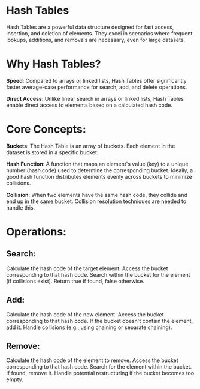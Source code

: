# Hash Tables

Hash Tables are a powerful data structure designed for fast access, insertion, and deletion of elements. They excel in scenarios where frequent lookups, additions, and removals are necessary, even for large datasets.

# Why Hash Tables?

**Speed**: Compared to arrays or linked lists, Hash Tables offer significantly faster average-case performance for search, add, and delete operations.

**Direct Access**: Unlike linear search in arrays or linked lists, Hash Tables enable direct access to elements based on a calculated hash code.

# Core Concepts:

**Buckets**: The Hash Table is an array of buckets. Each element in the dataset is stored in a specific bucket.

**Hash Function**: A function that maps an element's value (key) to a unique number (hash code) used to determine the corresponding bucket. Ideally, a good hash function distributes elements evenly across buckets to minimize collisions.

**Collision**: When two elements have the same hash code, they collide and end up in the same bucket. Collision resolution techniques are needed to handle this.

# Operations:

## Search:

Calculate the hash code of the target element.
Access the bucket corresponding to that hash code.
Search within the bucket for the element (if collisions exist).
Return true if found, false otherwise.

## Add:

Calculate the hash code of the new element.
Access the bucket corresponding to that hash code.
If the bucket doesn't contain the element, add it.
Handle collisions (e.g., using chaining or separate chaining).

## Remove:

Calculate the hash code of the element to remove.
Access the bucket corresponding to that hash code.
Search for the element within the bucket.
If found, remove it.
Handle potential restructuring if the bucket becomes too empty.
